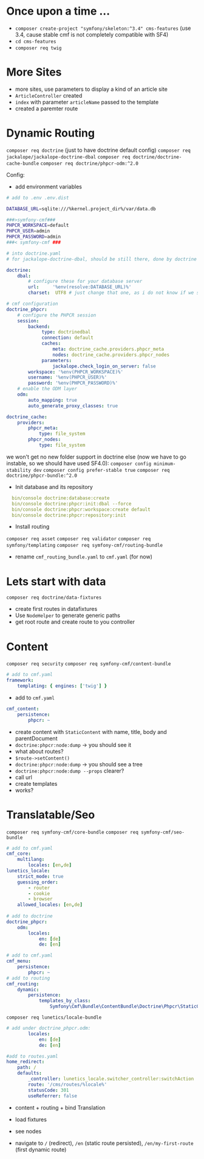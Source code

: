 # Once upon a time ...

* `composer create-project "symfony/skeleton:^3.4" cms-features` (use 3.4, cause stable cmf is not completely compatible with SF4)
* `cd cms-features`
* `composer req twig`

# More Sites

* more sites, use parameters to display a kind of an article site
* `ArticleController` created
* `index` with parameter `articleName` passed to the template
* created a paremter route

# Dynamic Routing

`composer req doctrine` (just to have doctrine default config)
`composer req jackalope/jackalope-doctrine-dbal`
`composer req doctrine/doctrine-cache-bundle`
`composer req doctrine/phpcr-odm:^2.0`

Config:

* add environment variables
```bash
# add to .env .env.dist

DATABASE_URL=sqlite:///%kernel.project_dir%/var/data.db

###>symfony-cmf###
PHPCR_WORKSPACE=default
PHPCR_USER=admin
PHPCR_PASSWORD=admin
###< symfony-cmf ###
```

```yaml
# into doctrine.yaml
# for jackalope-doctrine-dbal, should be still there, done by doctrine reciepe

doctrine:
    dbal:
        # configure these for your database server
        url:     '%env(resolve:DATABASE_URL)%'
        charset:  UTF8 # just change that one, as i do not know if we support the other

# cmf configuration
doctrine_phpcr:
    # configure the PHPCR session
    session:
        backend:
             type: doctrinedbal
             connection: default
             caches:
                 meta: doctrine_cache.providers.phpcr_meta
                 nodes: doctrine_cache.providers.phpcr_nodes
             parameters:
                 jackalope.check_login_on_server: false
        workspace: '%env(PHPCR_WORKSPACE)%'
        username: '%env(PHPCR_USER)%'
        password: '%env(PHPCR_PASSWORD)%'
    # enable the ODM layer
    odm:
        auto_mapping: true
        auto_generate_proxy_classes: true

doctrine_cache:
    providers:
        phpcr_meta:
            type: file_system
        phpcr_nodes:
            type: file_system
```
we won't get no new folder support in doctrine else (now we have to go instable, so we should have used SF4.0):
`composer config minimum-stability dev`
`composer config prefer-stable true`
`composer req doctrine/phpcr-bundle:^2.0`

- Init database and its repository

```yaml
  bin/console doctrine:database:create
  bin/console doctrine:phpcr:init:dbal --force
  bin/console doctrine:phpcr:workspace:create default
  bin/console doctrine:phpcr:repository:init
```

- Install routing

`composer req asset`
`composer req validator`
`composer req symfony/templating`
`composer req symfony-cmf/routing-bundle`
- rename `cmf_routing_bundle.yaml` to `cmf.yaml` (for now)

# Lets start with data

`composer req doctrine/data-fixtures`

- create first routes in datafixtures
- Use `NodeHelper` to generate generic paths
- get root route and create route to you controller

# Content

`composer req security`
`composer req symfony-cmf/content-bundle`

```yaml
# add to cmf.yaml
framework:
    templating: { engines: ['twig'] }
```

- add to `cmf.yaml`

```yaml
cmf_content:
    persistence:
        phpcr: ~
```

- create content with `StaticContent` with name, title, body and parentDocument
- `doctrine:phpcr:node:dump` -> you should see it
- what about routes?
- `$route->setContent()`
- `doctrine:phpcr:node:dump` -> you should see a tree
- `doctrine:phpcr:node:dump --props` clearer?
- call url
- create templates
- works?

# Translatable/Seo

`composer req symfony-cmf/core-bundle`
`composer req symfony-cmf/seo-bundle`

```yaml
# add to cmf.yaml
cmf_core:
    multilang:
        locales: [en,de]
lunetics_locale:
    strict_mode: true
    guessing_order:
        - router
        - cookie
        - browser
    allowed_locales: [en,de]
    
# add to doctrine
doctrine_phpcr:
    odm:
        locales:
            en: [de]
            de: [en]

# add to cmf.yaml
cmf_menu:
    persistence:
        phpcr: ~
# add to routing
cmf_routing:
    dynamic:
        persistence:
            templates_by_class:
                Symfony\Cmf\Bundle\ContentBundle\Doctrine\Phpcr\StaticContent: content/first.html.twig
```
`composer req lunetics/locale-bundle`
```yaml
# add under doctrine_phpcr.odm:
        locales:
            en: [de]
            de: [en]
```

```yaml
#add to routes.yaml
home_redirect:
    path: /
    defaults:
        _controller: lunetics_locale.switcher_controller:switchAction
        route: '/cms/routes/%locale%'
        statusCode: 301
        useReferrer: false
```
- content + routing + bind Translation
- load fixtures
- see nodes

- navigate to `/` (redirect), `/en` (static route persisted), `/en/my-first-route` (first dynamic route)


